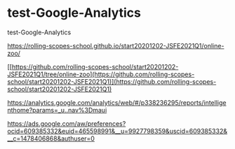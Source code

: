 # test-Google-Analytics
test-Google-Analytics

https://rolling-scopes-school.github.io/start20201202-JSFE2021Q1/online-zoo/

[[https://github.com/rolling-scopes-school/start20201202-JSFE2021Q1/tree/online-zoo](https://github.com/rolling-scopes-school/start20201202-JSFE2021Q1)](https://github.com/rolling-scopes-school/start20201202-JSFE2021Q1)

https://analytics.google.com/analytics/web/#/p338236295/reports/intelligenthome?params=_u..nav%3Dmaui

https://ads.google.com/aw/preferences?ocid=609385332&euid=465598991&__u=9927798359&uscid=609385332&__c=1478406868&authuser=0
